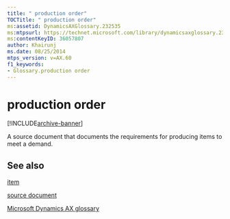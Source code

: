 ```yaml
---
title: " production order"
TOCTitle: " production order"
ms:assetid: DynamicsAXGlossary.232535
ms:mtpsurl: https://technet.microsoft.com/library/dynamicsaxglossary.232535(v=AX.60)
ms:contentKeyID: 36057807
author: Khairunj
ms.date: 08/25/2014
mtps_version: v=AX.60
f1_keywords:
- Glossary.production order
---
```


# production order


[!INCLUDE[archive-banner](includes/archive-banner.md)]

A source document that documents the requirements for producing items to meet a demand.

## See also

[item](item.md)

[source document](source-document.md)

[Microsoft Dynamics AX glossary](glossary/microsoft-dynamics-ax-glossary.md)

  



